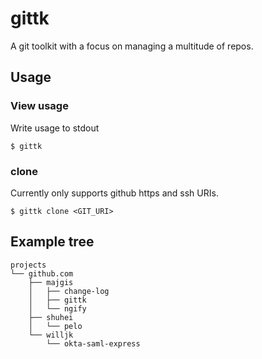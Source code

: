 # gittk

A git toolkit with a focus on managing a multitude of repos.

## Usage

### View usage

Write usage to stdout

    $ gittk

### clone

Currently only supports github https and ssh URIs.

    $ gittk clone <GIT_URI>

## Example tree

    projects
    └── github.com
        ├── majgis
        │   ├── change-log
        │   ├── gittk
        │   └── ngify
        ├── shuhei
        │   └── pelo
        └── willjk
            └── okta-saml-express

